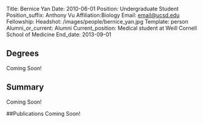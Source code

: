 Title: Bernice Yan
Date: 2010-06-01
Position: Undergraduate Student
Position_suffix: Anthony Vu
Affiliation:Biology
Email: email@ucsd.edu
Fellowship:
Headshot: /images/people/bernice_yan.jpg
Template: person
Alumni_or_current: Alumni
Current_position: Medical student at Weill Cornell School of Medicine
End_date: 2013-09-01
<!-- Status: draft -->

## Degrees
Coming Soon!

## Summary
Coming Soon!

##Publications
Coming Soon!